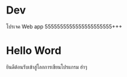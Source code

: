 # Dev
โปรเจค Web app
5555555555555555555555+++

# Hello Word
ยินดีต้อนรับเข้าสู่โลกการเขียนโปรแกรม ฮ๋าๆ
